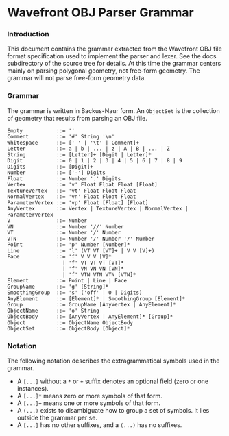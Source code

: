 # Wavefront OBJ Parser Grammar
### Introduction
This document contains the grammar extracted from the Wavefront OBJ file format specification used to implement the parser and lexer. See the docs subdirectory of the source tree for details. At this time the grammar centers mainly on parsing polygonal geometry, not free-form geometry. The grammar will not parse free-form geometry data.

### Grammar
The grammar is written in Backus-Naur form. An `ObjectSet` is the collection of geometry that results from parsing an OBJ file.
```
Empty           ::= ''
Comment         ::= '#' String '\n'
Whitespace      ::= [' ' | '\t' | Comment]+
Letter          ::= a | b | ... | z | A | B | ... | Z
String          ::= [Letter]+ [Digit | Letter]*
Digit           ::= 0 | 1 | 2 | 3 | 4 | 5 | 6 | 7 | 8 | 9
Digits          ::= [Digit]+
Number          ::= ['-'] Digits
Float           ::= Number '.' Digits
Vertex          ::= 'v' Float Float Float [Float]
TextureVertex   ::= 'vt' Float Float Float
NormalVertex    ::= 'vn' Float Float Float
ParameterVertex ::= 'vp' Float [Float] [Float]
AnyVertex       ::= Vertex | TextureVertex | NormalVertex | ParameterVertex
V               ::= Number
VN              ::= Number '//' Number
VT              ::= Number '/' Number
VTN             ::= Number '/' Number '/' Number
Point           ::= 'p' Number [Number]*
Line            ::= 'l' (VT VT [VT]+ | V V [V]+)
Face            ::= 'f' V V V [V]*
                  | 'f' VT VT VT [VT]*
                  | 'f' VN VN VN [VN]*
                  | 'f' VTN VTN VTN [VTN]*
Element         ::= Point | Line | Face
GroupName       ::= 'g' [String]*
SmoothingGroup  ::= 's' ('off' | 0 | Digits)
AnyElement      ::= [Element]* | SmoothingGroup [Element]*
Group           ::= GroupName [AnyVertex | AnyElement]*
ObjectName      ::= 'o' String
ObjectBody      ::= [AnyVertex | AnyElement]* [Group]*
Object          ::= ObjectName ObjectBody
ObjectSet       ::= ObjectBody [Object]*
```
### Notation
The following notation describes the extragrammatical symbols used in the grammar.
* A `[...]` without a `*` or `+` suffix denotes an optional field (zero or one instances).
* A `[...]*` means zero or more symbols of that form.
* A `[...]+` means one or more symbols of that form.
* A `(...)` exists to disambiguate how to group a set of symbols. It lies outside the grammar per se.
* A `[...]` has no other suffixes, and a `(...)` has no suffixes.